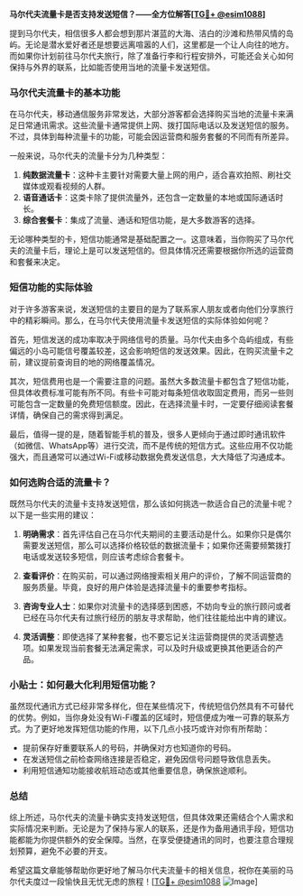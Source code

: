**马尔代夫流量卡是否支持发送短信？——全方位解答[[TG💪+ @esim1088](https://t.me/s/esim1088)]**

提到马尔代夫，相信很多人都会想到那片湛蓝的大海、洁白的沙滩和热带风情的岛屿。无论是潜水爱好者还是想要远离喧嚣的人们，这里都是一个让人向往的地方。而如果你计划前往马尔代夫旅行，除了准备行李和行程安排外，可能还会关心如何保持与外界的联系，比如能否使用当地的流量卡发送短信。

### 马尔代夫流量卡的基本功能

在马尔代夫，移动通信服务非常发达，大部分游客都会选择购买当地的流量卡来满足日常通讯需求。这些流量卡通常提供上网、拨打国际电话以及发送短信的服务。不过，具体到每种流量卡的功能，可能会因运营商和服务套餐的不同而有所差异。

一般来说，马尔代夫的流量卡分为几种类型：

1. **纯数据流量卡**：这种卡主要针对需要大量上网的用户，适合喜欢拍照、刷社交媒体或观看视频的人群。
2. **语音通话卡**：这类卡除了提供流量外，还包含一定数量的本地或国际通话时长。
3. **综合套餐卡**：集成了流量、通话和短信功能，是大多数游客的选择。

无论哪种类型的卡，短信功能通常是基础配置之一。这意味着，当你购买了马尔代夫的流量卡后，理论上是可以发送短信的。但具体情况还需要根据你所选的运营商和套餐来决定。

### 短信功能的实际体验

对于许多游客来说，发送短信的主要目的是为了联系家人朋友或者向他们分享旅行中的精彩瞬间。那么，在马尔代夫使用流量卡发送短信的实际体验如何呢？

首先，短信发送的成功率取决于网络信号的质量。马尔代夫由多个岛屿组成，有些偏远的小岛可能信号覆盖较差，这会影响短信的发送效果。因此，在购买流量卡之前，建议提前查询目的地的网络覆盖情况。

其次，短信费用也是一个需要注意的问题。虽然大多数流量卡都包含了短信功能，但具体收费标准可能有所不同。有些卡可能对每条短信收取固定费用，而另一些则可能包含一定数量的免费短信额度。因此，在选择流量卡时，一定要仔细阅读套餐详情，确保自己的需求得到满足。

最后，值得一提的是，随着智能手机的普及，很多人更倾向于通过即时通讯软件（如微信、WhatsApp等）进行交流，而不是传统的短信方式。这些应用不仅功能强大，而且通常可以通过Wi-Fi或移动数据免费发送信息，大大降低了沟通成本。

### 如何选购合适的流量卡？

既然马尔代夫的流量卡支持发送短信，那么该如何挑选一款适合自己的流量卡呢？以下是一些实用的建议：

1. **明确需求**：首先评估自己在马尔代夫期间的主要活动是什么。如果你只是偶尔需要发送短信，那么可以选择价格较低的数据流量卡；如果你还需要频繁拨打电话或发送较多短信，则应该考虑综合套餐卡。

2. **查看评价**：在购买前，可以通过网络搜索相关用户的评价，了解不同运营商的服务质量。毕竟，良好的用户体验是选择流量卡的重要参考指标。

3. **咨询专业人士**：如果你对流量卡的选择感到困惑，不妨向专业的旅行顾问或者已经在马尔代夫有过旅行经历的朋友寻求帮助，他们往往能给出中肯的建议。

4. **灵活调整**：即使选择了某种套餐，也不要忘记关注运营商提供的灵活调整选项。如果发现当前套餐无法满足需求，可以及时升级或更换其他更适合的产品。

### 小贴士：如何最大化利用短信功能？

虽然现代通讯方式已经非常多样化，但在某些情况下，传统短信仍然具有不可替代的优势。例如，当你身处没有Wi-Fi覆盖的区域时，短信便成为唯一可靠的联系方式。为了更好地发挥短信功能的作用，以下几点小技巧或许对你有所帮助：

- 提前保存好重要联系人的号码，并确保对方也知道你的号码。
- 在发送短信之前检查网络连接是否稳定，避免因信号问题导致信息丢失。
- 利用短信通知功能接收航班动态或其他重要信息，确保旅途顺利。

### 总结

综上所述，马尔代夫的流量卡确实支持发送短信，但具体效果还需结合个人需求和实际情况来判断。无论是为了保持与家人的联系，还是作为备用通讯手段，短信功能都能为你提供额外的安全保障。当然，在享受便捷通讯的同时，也要注意合理规划预算，避免不必要的开支。

希望这篇文章能够帮助你更好地了解马尔代夫流量卡的相关信息，祝你在美丽的马尔代夫度过一段愉快且无忧无虑的旅程！[[TG💪+ @esim1088](https://t.me/s/esim1088) ![Image](https://i.postimg.cc/4NQfJmqS/Snipaste-2025-05-13-00-14-12.png)]